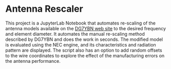 # Antenna Rescaler

This project is a JupyterLab Notebook that automates re-scaling of the antenna models available on the [DG7YBN web site](http://dg7ybn.de/index.htm) to the desired frequency and element diameter. It automates the manual re-scaling method described by DG7YBN and does the work in seconds. The modified model is evaluated using the NEC engine, and its characteristics and radiation pattern are displayed. The script also has an option to add random offsets to the wire coordinates to explore the effect of the manufacturing errors on the antenna performance.
